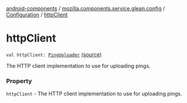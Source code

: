 [android-components](../../index.md) / [mozilla.components.service.glean.config](../index.md) / [Configuration](index.md) / [httpClient](./http-client.md)

# httpClient

`val httpClient: `[`PingUploader`](../../mozilla.components.service.glean.net/-ping-uploader/index.md) [(source)](https://github.com/mozilla-mobile/android-components/blob/master/components/service/glean/src/main/java/mozilla/components/service/glean/config/Configuration.kt#L36)

The HTTP client implementation to use for uploading pings.

### Property

`httpClient` - The HTTP client implementation to use for uploading pings.